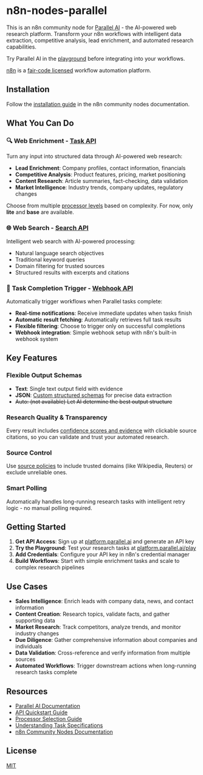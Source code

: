 # n8n-nodes-parallel

This is an n8n community node for [Parallel AI](https://parallel.ai/) - the AI-powered web research platform. Transform your n8n workflows with intelligent data extraction, competitive analysis, lead enrichment, and automated research capabilities.

Try Parallel AI in the [playground](https://platform.parallel.ai/play) before integrating into your workflows.

[n8n](https://n8n.io/) is a [fair-code licensed](https://docs.n8n.io/reference/license/) workflow automation platform.

## Installation

Follow the [installation guide](https://docs.n8n.io/integrations/community-nodes/installation/) in the n8n community nodes documentation.

## What You Can Do

### 🔍 **Web Enrichment** - [Task API](https://docs.parallel.ai/task-api/task-quickstart.md)

Turn any input into structured data through AI-powered web research:

- **Lead Enrichment**: Company profiles, contact information, financials
- **Competitive Analysis**: Product features, pricing, market positioning
- **Content Research**: Article summaries, fact-checking, data validation
- **Market Intelligence**: Industry trends, company updates, regulatory changes

Choose from multiple [processor levels](https://docs.parallel.ai/task-api/core-concepts/choose-a-processor.md) based on complexity. For now, only **lite** and **base** are available.

### 🌐 **Web Search** - [Search API](https://docs.parallel.ai/search-api/search-quickstart.md)

Intelligent web search with AI-powered processing:

- Natural language search objectives
- Traditional keyword queries
- Domain filtering for trusted sources
- Structured results with excerpts and citations

### 🔔 **Task Completion Trigger** - [Webhook API](https://docs.parallel.ai/task-api/features/webhooks)

Automatically trigger workflows when Parallel tasks complete:

- **Real-time notifications**: Receive immediate updates when tasks finish
- **Automatic result fetching**: Automatically retrieves full task results
- **Flexible filtering**: Choose to trigger only on successful completions
- **Webhook integration**: Simple webhook setup with n8n's built-in webhook system

## Key Features

### **Flexible Output Schemas**

- **Text**: Single text output field with evidence
- **JSON**: [Custom structured schemas](https://docs.parallel.ai/task-api/core-concepts/specify-a-task.md) for precise data extraction
- ~~Auto: (not available) Let AI determine the best output structure~~

### **Research Quality & Transparency**

Every result includes [confidence scores and evidence](https://docs.parallel.ai/task-api/core-concepts/access-research-basis.md) with clickable source citations, so you can validate and trust your automated research.

### **Source Control**

Use [source policies](https://docs.parallel.ai/features/source-policy.md) to include trusted domains (like Wikipedia, Reuters) or exclude unreliable ones.

### **Smart Polling**

Automatically handles long-running research tasks with intelligent retry logic - no manual polling required.

## Getting Started

1. **Get API Access**: Sign up at [platform.parallel.ai](https://platform.parallel.ai/) and generate an API key
2. **Try the Playground**: Test your research tasks at [platform.parallel.ai/play](https://platform.parallel.ai/play)
3. **Add Credentials**: Configure your API key in n8n's credential manager
4. **Build Workflows**: Start with simple enrichment tasks and scale to complex research pipelines

## Use Cases

- **Sales Intelligence**: Enrich leads with company data, news, and contact information
- **Content Creation**: Research topics, validate facts, and gather supporting data
- **Market Research**: Track competitors, analyze trends, and monitor industry changes
- **Due Diligence**: Gather comprehensive information about companies and individuals
- **Data Validation**: Cross-reference and verify information from multiple sources
- **Automated Workflows**: Trigger downstream actions when long-running research tasks complete

## Resources

- [Parallel AI Documentation](https://docs.parallel.ai/)
- [API Quickstart Guide](https://docs.parallel.ai/task-api/task-quickstart.md)
- [Processor Selection Guide](https://docs.parallel.ai/task-api/core-concepts/choose-a-processor.md)
- [Understanding Task Specifications](https://docs.parallel.ai/task-api/core-concepts/specify-a-task.md)
- [n8n Community Nodes Documentation](https://docs.n8n.io/integrations/community-nodes/)

## License

[MIT](LICENSE.md)

<!--last generation: https://letmeprompt.com/rules-httpsuithu-3loo9e0 -->
